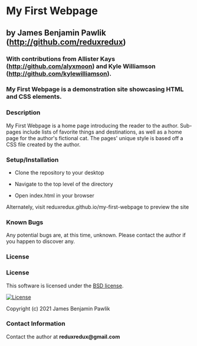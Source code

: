 # My First Webpage
## by James Benjamin Pawlik (http://github.com/reduxredux)
### With contributions from Allister Kays (http://github.com/alyxmoon) and Kyle Williamson (http://github.com/kylewilliamson).

### My First Webpage is a demonstration site showcasing HTML and CSS elements.

### __Description__
My First Webpage is a home page introducing the reader to the author. Sub-pages include lists of favorite things and destinations, as well as a home page for the author's fictional cat. The pages' unique style is based off a CSS file created by the author.

### __Setup/Installation__
* Clone the repository to your desktop
+ Navigate to the top level of the directory
- Open index.html in your browser

Alternately, visit reduxredux.github.io/my-first-webpage to preview the site

### __Known Bugs__
Any potential bugs are, at this time, unknown. Please contact the author if you happen to discover any.

### __License__

### __License__
This software is licensed under the [BSD license](license.txt).

[![License](https://img.shields.io/badge/License-BSD%202--Clause-orange.svg)](https://opensource.org/licenses/BSD-2-Clause)

Copyright (c) 2021 James Benjamin Pawlik

### __Contact Information__
Contact the author at __reduxredux@gmail.com__
